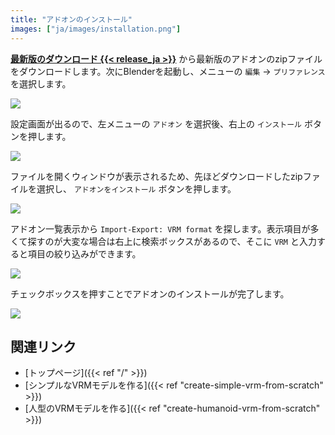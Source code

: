 ```yaml
---
title: "アドオンのインストール"
images: ["ja/images/installation.png"]
---
```


**[最新版のダウンロード {{< release_ja >}}](https://github.com/saturday06/VRM-Addon-for-Blender/raw/release-archive/VRM_Addon_for_Blender-release.zip)** から最新版のアドオンのzipファイルをダウンロードします。次にBlenderを起動し、メニューの `編集` → `プリファレンス` を選択します。

![](../images/installation1.png)

設定画面が出るので、左メニューの `アドオン` を選択後、右上の `インストール` ボタンを押します。

![](../images/installation2.png)

ファイルを開くウィンドウが表示されるため、先ほどダウンロードしたzipファイルを選択し、 `アドオンをインストール` ボタンを押します。

![](../images/installation3.png)

アドオン一覧表示から `Import-Export: VRM format` を探します。表示項目が多くて探すのが大変な場合は右上に検索ボックスがあるので、そこに `VRM` と入力すると項目の絞り込みができます。

![](../images/installation4.png)

チェックボックスを押すことでアドオンのインストールが完了します。

![](../images/installation5.png)

## 関連リンク

- [トップページ]({{< ref "/" >}})
- [シンプルなVRMモデルを作る]({{< ref "create-simple-vrm-from-scratch" >}})
- [人型のVRMモデルを作る]({{< ref "create-humanoid-vrm-from-scratch" >}})
